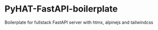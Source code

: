 # PyHAT-FastAPI-boilerplate
Boilerplate for fullstack FastAPI server with htmx, alpinejs and tailwindcss

